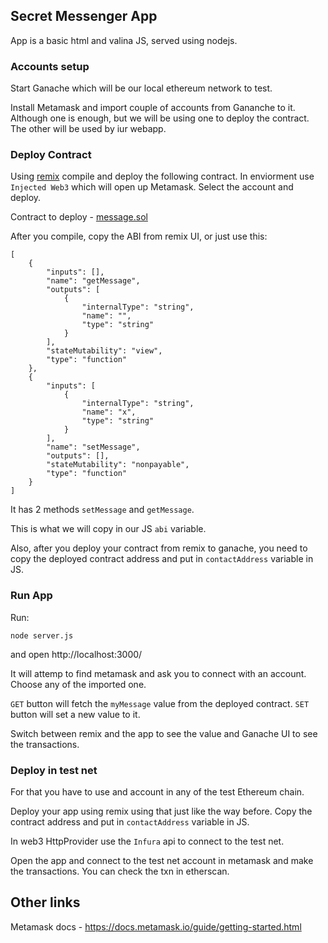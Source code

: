 ## Secret Messenger App

App is a basic html and valina JS, served using nodejs.

### Accounts setup

Start Ganache which will be our local ethereum network to test.

Install Metamask and import couple of accounts from Gananche to it. Although one is enough, but we will be using one to deploy the contract. The other will be used by iur webapp.

### Deploy Contract

Using [remix](https://remix.ethereum.org/) compile and deploy the following contract. In enviorment use `Injected Web3` which will open up Metamask. Select the account and deploy.

Contract to deploy - [message.sol](./contracts/message.sol)

After you compile, copy the ABI from remix UI, or just use this: 
```
[
	{
		"inputs": [],
		"name": "getMessage",
		"outputs": [
			{
				"internalType": "string",
				"name": "",
				"type": "string"
			}
		],
		"stateMutability": "view",
		"type": "function"
	},
	{
		"inputs": [
			{
				"internalType": "string",
				"name": "x",
				"type": "string"
			}
		],
		"name": "setMessage",
		"outputs": [],
		"stateMutability": "nonpayable",
		"type": "function"
	}
]
```

It has 2 methods `setMessage` and `getMessage`.

This is what we will copy in our JS  `abi` variable. 

Also, after you deploy your contract from remix to ganache, you need to copy the 
deployed contract address and put in `contactAddress` variable in JS.

### Run App

Run:
```
node server.js
```
and open http://localhost:3000/

It will attemp to find metamask and ask you to connect with an account. Choose any of the imported one.

`GET` button will fetch the `myMessage` value from the deployed contract. 
`SET` button will set a new value to it.

Switch between remix and the app to see the value and Ganache UI to see the transactions.

### Deploy in test net

For that you have to use and account in any of the test Ethereum chain.

Deploy your app using remix using that just like the way before. Copy the contract address and put in `contactAddress` variable in JS.

In web3 HttpProvider use the `Infura` api to connect to the test net.

Open the app and connect to the test net account in metamask and make the transactions. You can check the txn in etherscan.

## Other links

Metamask docs - https://docs.metamask.io/guide/getting-started.html